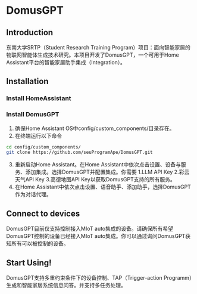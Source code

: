 # DomusGPT
## Introduction
东南大学SRTP（Student Research Training Program）项目：面向智能家居的物联网智能体生成技术研究。本项目开发了DomusGPT，一个可用于Home Assistant平台的智能家居助手集成（Integration）。
## Installation
### Install HomeAssistant
### Install DomusGPT
1. 确保Home Assistant OS中config/custom_components/目录存在。
2. 在终端运行以下命令
```bash
cd config/custom_components/
git clone https://github.com/seuProgramApe/DomusGPT.git
```
3. 重新启动Home Assistant。在Home Assistant中依次点击设置、设备与服务、添加集成。选择DomusGPT并配置集成。你需要 1.LLM API Key 2.彩云天气API Key 3.高德地图API Key以获取DomusGPT支持的所有服务。
4. 在Home Assistant中依次点击设置、语音助手、添加助手，选择DomusGPT作为对话代理。
## Connect to devices
DomusGPT目前仅支持控制接入MIoT auto集成的设备。请确保所有希望DomusGPT控制的设备已经接入MIoT auto集成。你可以通过询问DomusGPT获知所有可以被控制的设备。
## Start Using!
DomusGPT支持多重约束条件下的设备控制、TAP（Trigger-action Programm）生成和智能家居系统信息问答。并支持多任务处理。